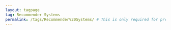 ```yaml
---
layout: tagpage
tag: Recommender Systems
permalink: /tags/Recommender%20Systems/ # This is only required for pretty links.
---
```

